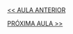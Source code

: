 [<< AULA ANTERIOR](https://github.com/pvreboucas/entrega-continua-cd/blob/aula-03/aulas/1-Etapas%20do%20Pipeline.md)



[PRÓXIMA AULA >>](https://github.com/pvreboucas/entrega-continua-cd/blob/aula-04/aulas/1-Commit%20Stage.md)
